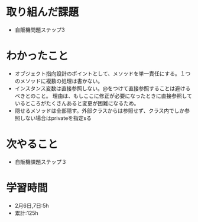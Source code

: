 # 取り組んだ課題
- 自販機問題ステップ3
# わかったこと
- オブジェクト指向設計のポイントとして、メソッドを単一責任にする。１つのメソッドに複数の処理は書かない。
- インスタンス変数は直接参照しない。@をつけて直接参照することは避けるべきとのこと。 理由は、もしここに修正が必要になったときに直接参照しているところがたくさんあると変更が困難になるため。
- 隠せるメソッドは全部隠す。外部クラスからは参照せず、クラス内でしか参照しない場合はprivateを指定sる
# 次やること
- 自販機課題ステップ３
# 学習時間
- 2月6日,7日:5h
- 累計:125h
